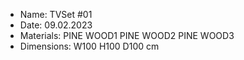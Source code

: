 - Name: TVSet #01         
- Date:
09.02.2023
- Materials:
PINE WOOD1
PINE WOOD2
PINE WOOD3
- Dimensions:
W100 H100 D100 cm
